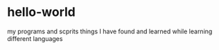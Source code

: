 # hello-world
my programs and scprits
things I have found and learned while learning different languages
